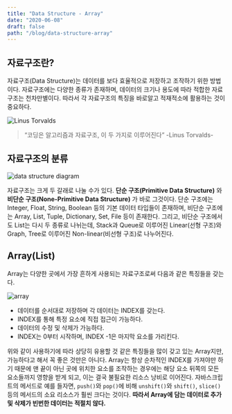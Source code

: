 ```yaml
---
title: "Data Structure - Array"
date: "2020-06-08"
draft: false
path: "/blog/data-structure-array"
---
```


## 자료구조란?
자료구조(Data Structure)는 데이터를 보다 효율적으로 저장하고 조작하기 위한 방법이다. 자료구조에는 다양한 종류가 존재하며, 데이터의 크기나 용도에 따라 적합한 자료구조는 천차만별이다. 따라서 각 자료구조의 특징을 바로알고 적재적소에 활용하는 것이 중요하다.

![Linus Torvalds](https://external-content.duckduckgo.com/iu/?u=https%3A%2F%2Ftse4.mm.bing.net%2Fth%3Fid%3DOIP.WqjgGOFI28G9BuDGaZOEWQHaEF%26pid%3DApi&f=1)
  > “코딩은 알고리즘과 자료구조, 이 두 가지로 이루어진다”
  > -Linus Torvalds-

## 자료구조의 분류
![data structure diagram](https://cdn.ttgtmedia.com/rms/onlineimages/whatis-data_structure.png)

자료구조는 크게 두 갈래로 나눌 수가 있다. **단순 구조(Primitive Data Structure)** 와 **비단순 구조(None-Primitive Data Structure)** 가 바로 그것이다. 
단순 구조에는 Integer, Float, String, Boolean 등의 기본 데이터 타입들이 존재하며, 비단순 구조에는 Array, List, Tuple, Dictionary, Set, File 등이 존재한다. 그리고, 비단순 구조에서도 List는 다시 두 종류로 나뉘는데, Stack과 Queue로 이루어진 Linear(선형 구조)와 Graph, Tree로 이루어진 Non-linear(비선형 구조)로 나누어진다.

## Array(List)
Array는 다양한 곳에서 가장 흔하게 사용되는 자료구조로써 다음과 같은 특징들을 갖는다.

![array](https://codeforwin.org/wp-content/uploads/2015/07/array-and-array-index-representation.png)

- 데이터를 순서대로 저장하며 각 데이터는 INDEX를 갖는다.
- INDEX를 통해 특정 요소에 직접 접근이 가능하다.
- 데이터의 수정 및 삭제가 가능하다.
- INDEX는 0부터 시작하며, INDEX -1은 마지막 요소를 가리킨다.

위와 같이 사용하기에 따라 상당히 유용할 것 같은 특징들을 많이 갖고 있는 Array지만, 가능하다고 해서 꼭 좋은 것만은 아니다. Array는 항상 순차적인 INDEX를 가져야만 하기 때문에 맨 끝이 아닌 곳에 위치한 요소를 조작하는 경우에는 해당 요소 뒤쪽의 모든 요소들까지 영향을 받게 되고, 이는 결국 불필요한 리소스 낭비로 이어진다. 자바스크립트의 메서드로 예를 들자면, `push()`와 `pop()`에 비해 `unshift()`와 `shift()`, `slice()` 등의 메서드의 소요 리소스가 훨씬 크다는 것이다.
**따라서 Array에 담는 데이터로 추가 및 삭제가 빈번한 데이터는 적절치 않다.**
